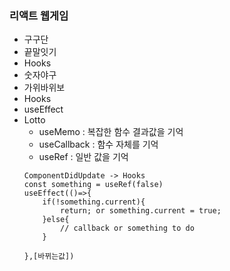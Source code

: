 ### 리액트 웹게임
- 구구단
- 끝말잇기
 - Hooks
- 숫자야구
- 가위바위보
 - Hooks
 - useEffect
- Lotto
    - useMemo : 복잡한 함수 결과값을 기억
    - useCallback : 함수 자체를 기억
    - useRef : 일반 값을 기억
    ```
    ComponentDidUpdate -> Hooks
    const something = useRef(false)
    useEffect(()=>{
        if(!something.current){
            return; or something.current = true;
        }else{
            // callback or something to do
        }

    },[바뀌는값])
    ```